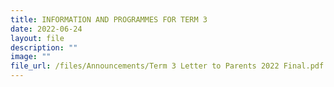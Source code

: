 ```yaml
---
title: INFORMATION AND PROGRAMMES FOR TERM 3
date: 2022-06-24
layout: file
description: ""
image: ""
file_url: /files/Announcements/Term 3 Letter to Parents 2022 Final.pdf
---
```

